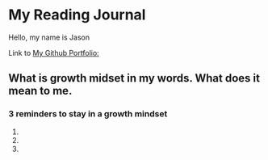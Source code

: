 # **My Reading Journal**

Hello, my name is Jason

Link to [My Github Portfolio:](https://github.com/JaseadamsDev)

## What is growth midset in my words. What does it mean to me.

### 3 reminders to stay in a growth mindset

1.
2.
3.

